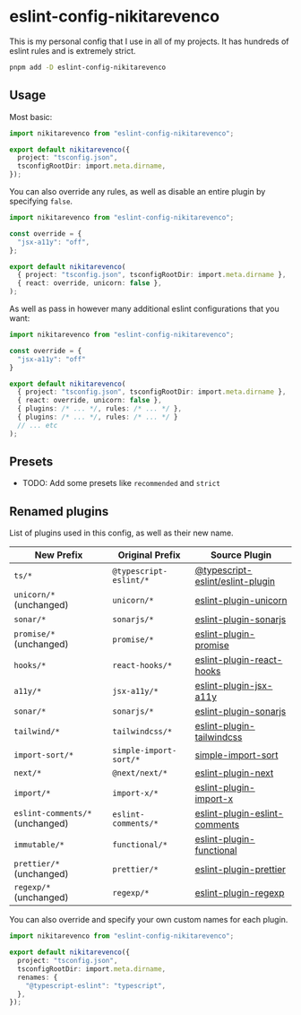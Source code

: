 # eslint-config-nikitarevenco

This is my personal config that I use in all of my projects. It has hundreds of eslint rules and is extremely strict.

```sh
pnpm add -D eslint-config-nikitarevenco
```

## Usage

Most basic:

```ts
import nikitarevenco from "eslint-config-nikitarevenco";

export default nikitarevenco({
  project: "tsconfig.json",
  tsconfigRootDir: import.meta.dirname,
});
```

You can also override any rules, as well as disable an entire plugin by specifying `false`.

```ts
import nikitarevenco from "eslint-config-nikitarevenco";

const override = {
  "jsx-a11y": "off",
};

export default nikitarevenco(
  { project: "tsconfig.json", tsconfigRootDir: import.meta.dirname },
  { react: override, unicorn: false },
);
```

As well as pass in however many additional eslint configurations that you want:

```ts
import nikitarevenco from "eslint-config-nikitarevenco";

const override = {
  "jsx-a11y": "off"
}

export default nikitarevenco(
  { project: "tsconfig.json", tsconfigRootDir: import.meta.dirname },
  { react: override, unicorn: false },
  { plugins: /* ... */, rules: /* ... */ },
  { plugins: /* ... */, rules: /* ... */ }
  // ... etc
);
```

## Presets

- TODO: Add some presets like `recommended` and `strict`

## Renamed plugins

List of plugins used in this config, as well as their new name.

| New Prefix                      | Original Prefix        | Source Plugin                                                                                               |
| ------------------------------- | ---------------------- | ----------------------------------------------------------------------------------------------------------- |
| `ts/*`                          | `@typescript-eslint/*` | [@typescript-eslint/eslint-plugin](https://github.com/typescript-eslint/typescript-eslint)                  |
| `unicorn/*` (unchanged)         | `unicorn/*`            | [eslint-plugin-unicorn](https://github.com/sindresorhus/eslint-plugin-unicorn)                              |
| `sonar/*`                       | `sonarjs/*`            | [eslint-plugin-sonarjs](https://github.com/SonarSource/eslint-plugin-sonarjs)                               |
| `promise/*` (unchanged)         | `promise/*`            | [eslint-plugin-promise](https://github.com/eslint-community/eslint-plugin-promise)                          |
| `hooks/*`                       | `react-hooks/*`        | [eslint-plugin-react-hooks](https://github.com/facebook/react/tree/main/packages/eslint-plugin-react-hooks) |
| `a11y/*`                        | `jsx-a11y/*`           | [eslint-plugin-jsx-a11y](https://github.com/jsx-eslint/eslint-plugin-jsx-a11y)                              |
| `sonar/*`                       | `sonarjs/*`            | [eslint-plugin-sonarjs](https://github.com/SonarSource/eslint-plugin-sonarjs)                               |
| `tailwind/*`                    | `tailwindcss/*`        | [eslint-plugin-tailwindcss](https://github.com/tailwindlabs/eslint-plugin-tailwindcss)                      |
| `import-sort/*`                 | `simple-import-sort/*` | [simple-import-sort](https://github.com/lydell/eslint-plugin-simple-import-sort)                            |
| `next/*`                        | `@next/next/*`         | [eslint-plugin-next](https://github.com/nextjs/eslint-plugin-next)                                          |
| `import/*`                      | `import-x/*`           | [eslint-plugin-import-x](https://github.com/import-x/eslint-plugin-import-x)                                |
| `eslint-comments/*` (unchanged) | `eslint-comments/*`    | [eslint-plugin-eslint-comments](https://github.com/mysticatea/eslint-plugin-eslint-comments)                |
| `immutable/*`                   | `functional/*`         | [eslint-plugin-functional](https://github.com/functional/eslint-plugin-functional)                          |
| `prettier/*` (unchanged)        | `prettier/*`           | [eslint-plugin-prettier](https://github.com/prettier/eslint-plugin-prettier)                                |
| `regexp/*` (unchanged)          | `regexp/*`             | [eslint-plugin-regexp](https://github.com/swigg/eslint-plugin-regexp)                                       |

You can also override and specify your own custom names for each plugin.

```ts
import nikitarevenco from "eslint-config-nikitarevenco";

export default nikitarevenco({
  project: "tsconfig.json",
  tsconfigRootDir: import.meta.dirname,
  renames: {
    "@typescript-eslint": "typescript",
  },
});
```
